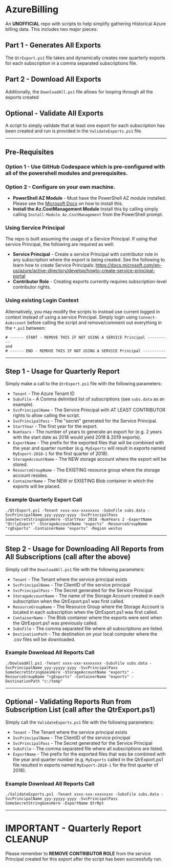 # AzureBilling
An **UNOFFICIAL** repo with scripts to help simplify gathering Historical Azure billing data.  This includes two major pieces:

## Part 1 - Generates All Exports
The `QtrExport.ps1` file takes and dynamically creates new quarterly exports for each subscription in a comma separated subscriptions file.  

## Part 2 - Download All Exports
Additionally, the `DownloadAll.ps1` file allows for looping through all the exports created  

## Optional - Validate All Exports
A script to simply validate that at least one export for each subscription has been created and run is provided  in the `ValidateExports.ps1` file. 

---------

## Pre-Requisites
### **Option 1** - Use GitHub Codespace which is pre-configured with all of the powershell modules and prerequisites.
### **Option 2** - Configure on your own machine.
- **PowerShell AZ Module** - Must have the PowerShell AZ module installed.  Please see the [Microsoft Docs](https://docs.microsoft.com/en-us/powershell/azure/install-az-ps) on how to install this.  
- **Install the Az.CostManagement Module** Install this by calling simply calling `Install-Module Az.CostManagement` from the PowerShell prompt.

### Using Service Principal
The repo is built assuming the usage of a Service Principal.  If using that service Principal, the following are required as well:
- **Service Principal** - Create a service Principal with contributor role in any subscription where the export is being created.  See the following to learn how to create Service Principals: https://docs.microsoft.com/en-us/azure/active-directory/develop/howto-create-service-principal-portal
- **Contributor Role** - Creating exports currently requires subscription-level contributor rights.  

### Using existing Login Context
Alternatively, you may modify the scripts to instead use current logged in context instead of using a service Principal. Simply login using `Connect-AzAccount` before calling the script and remove/comment out everything in the `*.ps1` between:
```
# ------ START - REMOVE THIS IF NOT USING A SERVICE Principal ----------
and
# ------ END - REMOVE THIS IF NOT USING A SERVICE Principal ----------
```
----------
## Step 1 - Usage for Quarterly Report
Simply make a call to the `QtrExport.ps1` file with the following parameters:
- `Tenant` - The Azure Tenant ID
- `SubsFile` - A Comma delimited list of subscriptions (see `subs.data` as an example).
- `SvcPrincipalName` - The Service Principal with AT LEAST CONTRIBUTOR rights to allow calling the script.
- `SvcPrincipalPass` - The "secret" generated for the Service Principal.
- `StartYear` - The first year for the export.
- `NumYears` - The number of years to generate an export for (e.g. 2 years with the start date as 2018 would yield 2018 & 2019 exports).
- `ExportName` - The prefix for the exported files that will be combined with the year and quarter number (e.g. `MyExports` will result in exports named `MyExport-2018-1` for the first quarter of 2018).
- `StorageAccountName` - The NEW storage account where the export will be stored.  
- `ResourceGroupName` - The EXISTING resource group where the storage account resides.
- `ContainerName` - The NEW or EXISTING Blob container in which the exports will be placed.

### Example Quarterly Export Call
```
./QtrExport.ps1 -Tenant xxxx-xxx-xxxxxxxx -SubsFile subs.data -SvcPrincipalName yyy-yyyyy-yyyy -SvcPrincipalPass SomeSecretStringGoesHere -StartYear 2018 -NumYears 2 -ExportName "QtrlyExport" -StorageAccountName "exports" -ResourceGroupName "rgExports" -ContainerName "exports" -Region westus
```
----------

## Step 2 - Usage for Downloading All Reports from All Subscriptions (call after the above)
Simply call the `DownloadAll.ps1` file with the following parameters:
- `Tenant` - The Tenant where the service principal exists
- `SvcPrincipalName` - The ClientID of the service principal
- `SvcPrincipalPass` - The Secret generated for the Service Principal
- `StorageAccountName` - The name of the Storage Account created in each subscription when the QtrExport.ps1 was first called.
- `ResourceGroupName` - The Resource Group where the Storage Account is located in each subscription when the QtrExport.ps1 was first called.
- `ContainerName` - The Blob container where the exports were sent when the QtrExport.ps1 was previously called.
- `SubsFile` - The comma separated file where all subscriptions are listed.
- `DestinationPath` - The destination on your local computer where the .csv files will be downloaded.

### Example Download All Reports Call
```
./DowloadAll.ps1 -Tenant xxxx-xxx-xxxxxxxx -SubsFile subs.data -SvcPrincipalName yyy-yyyyy-yyyy -SvcPrincipalPass SomeSecretStringGoesHere -StorageAccountName "exports" -ResourceGroupName "rgExports" -ContainerName "exports" -DestinationPath "c:/temp"
```
-------

## Optional - Validating Reports Run from Subscription List (call after the QtrExport.ps1)
Simply call the `ValidateExports.ps1` file with the following parameters:
- `Tenant` - The Tenant where the service principal exists
- `SvcPrincipalName` - The ClientID of the service principal
- `SvcPrincipalPass` - The Secret generated for the Service Principal
- `SubsFile` - The comma separated file where all subscriptions are listed.
- `ExportName` - The prefix for the exported files that was be combined with the year and quarter number (e.g. `MyExports` called in the QtrExport.ps1 file resulted in exports named `MyExport-2018-1` for the first quarter of 2018).

### Example Download All Reports Call
```
./ValidateExports.ps1 -Tenant xxxx-xxx-xxxxxxxx -SubsFile subs.data -SvcPrincipalName yyy-yyyyy-yyyy -SvcPrincipalPass SomeSecretStringGoesHere -ExportName QtrRpt
```
-----------

# IMPORTANT - Quarterly Report CLEANUP
Please remember to **REMOVE CONTRIBUTOR ROLE** from the service Principal created for this export after the script has been successfully run.